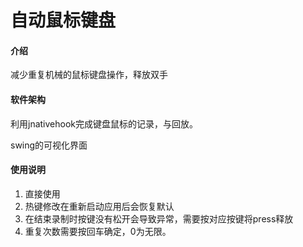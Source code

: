 # 自动鼠标键盘

#### 介绍
减少重复机械的鼠标键盘操作，释放双手

#### 软件架构

利用jnativehook完成键盘鼠标的记录，与回放。

swing的可视化界面

#### 使用说明

1. 直接使用
2. 热键修改在重新启动应用后会恢复默认
3. 在结束录制时按键没有松开会导致异常，需要按对应按键将press释放
4. 重复次数需要按回车确定，0为无限。